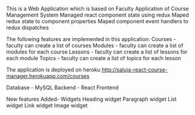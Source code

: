 This is a Web Application which is based on Faculty Application of Course Management System
Managed react component state using redux
Maped redux state to component properties
Maped component event handlers to redux dispatches

The following features are implemented in this application:
Courses - faculty can create a list of courses
Modules - faculty can create a list of modules for each course
Lessons - faculty can create a list of lessons for each module
Topics - faculty can create a list of topics for each lesson 

The application is deployed on heroku
http://saluja-react-course-manager.herokuapp.com/courses

Database - MySQL Backend - React Frontend 

New features Added-
Widgets
Heading widget
Paragraph widget
List widget
Link widget
Image widget

